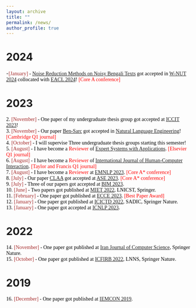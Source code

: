 ```yaml
---
layout: archive
title: ""
permalink: /news/
author_profile: true
---
```


# 2024

-<span style="font-family:Monaco; color:black;"><span style="color:brown">[January]</span> - [Noise Reduction Methods on Noisy Bengali Texts](https://arxiv.org/pdf/2401.14360.pdf) got accepted in [W-NUT 2024](https://noisy-text.github.io/2024/) collocated with [EACL 2024](https://2024.eacl.org/)! <span style="color:red;">[Core A conference]</span></span><br/>


# 2023

<span style="font-family:Monaco; color:black;">2. <span style="color:brown">[November]</span> - One paper of my undergraduate thesis group got accepted at [ICCIT 2023](https://iccit.org.bd/2023/)!<br/>
<span style="font-family:Monaco; color:black;">3. <span style="color:brown">[November]</span> -  Our paper [Ben-Sarc](https://www.researchgate.net/publication/357888683_Ben-Sarc_A_Corpus_for_Sarcasm_Detection_from_Bengali_Social_Media_Comments_and_Its_Baseline_Evaluation) got accepted in [Natural Language Engineering](https://www.cambridge.org/core/journals/natural-language-engineering)! <span style="color:red;">[Cambridge Q1 journal]</span></span><br/>
<span style="font-family:Monaco; color:black;">4. <span style="color:brown">[October]</span> -  I will supervise Three undergraduate thesis groups starting this semester!</span><br/>
<span style="font-family:Monaco; color:black;">5. <span style="color:brown">[August]</span> - I have become a <span style="color:red;">Reviewer</span> of [Expert Systems with Applications](https://www.sciencedirect.com/journal/expert-systems-with-applications). <span style="color:red;">[Elsevier Q1 journal]</span></span><br/>
<span style="font-family:Monaco; color:black;">6. <span style="color:brown">[August]</span> - I have become a <span style="color:red;">Reviewer</span> of [International Journal of Human-Computer Interaction](https://www.tandfonline.com/loi/hihc20). <span style="color:red;">[Taylor and Francis Q1 journal]</span> </span><br/>
<span style="font-family:Monaco; color:black;">7. <span style="color:brown">[August]</span> - I have become a <span style="color:red;">Reviewer</span> at [EMNLP 2023](https://2023.emnlp.org/). <span style="color:red;">[Core A* conference]</span> </span><br/>
<span style="font-family:Monaco; color:black;">8. <span style="color:brown">[July]</span> - Our paper [CLAA](https://ieeexplore.ieee.org/document/10298556/) got accepted at [ASE 2023](https://conf.researchr.org/track/ase-2023/ase-2023-papers). <span style="color:red;">[Core A* conference]</span> </span><br/>
<span style="font-family:Monaco; color:black;">9. <span style="color:brown">[July]</span> - Three of our papers got accepted at [BIM 2023](https://confbim.com/). </span><br/>
<span style="font-family:Monaco; color:black;">10. <span style="color:brown">[June]</span> -  Two papers got published at [MIET 2022](https://link.springer.com/book/10.1007/978-3-031-34622-4), LNICST, Springer. </span><br/>
<span style="font-family:Monaco; color:black;">11. <span style="color:brown">[February]</span> -  One paper got published at [ECCE 2023](https://webs.cuet.ac.bd/ecce/). <span style="color:red;">[Best Paper Award]</span></span><br/>
<span style="font-family:Monaco; color:black;">12. <span style="color:brown">[January]</span> -  One paper got published at [ICICTD 2022](https://link.springer.com/book/10.1007/978-981-19-7528-8), SADIC, Springer Nature. </span><br/>
<span style="font-family:Monaco; color:black;">13. <span style="color:brown">[January]</span> -  One paper got accepted at [ICNLP 2023](http://www.icnlp.net/index.html). </span><br/>


# 2022

<span style="font-family:Monaco; color:black;">14. <span style="color:brown">[November]</span> -  One paper got published at [Iran Journal of Computer Science](https://www.springer.com/journal/42044), Springer Nature. </span><br/>
<span style="font-family:Monaco; color:black;">15. <span style="color:brown">[October]</span> -  One paper got published at [ICFIRB 2022](https://link.springer.com/book/10.1007/978-981-19-2445-3), LNNS, Springer Nature. </span><br/>

# 2019

<span style="font-family:Monaco; color:black;">16. <span style="color:brown">[December]</span> -  One paper got published at [IEMCON 2019](https://ieee-iemcon.org/ieee-iemcon-2019-2/). </span><br/>